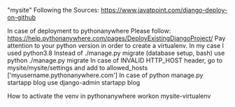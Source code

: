 "mysite" 
Following the Sources:
https://www.javatpoint.com/django-deploy-on-github

In case of deployment to pythonanywhere
Please follow:
https://help.pythonanywhere.com/pages/DeployExistingDjangoProject/
Pay attention to your python version in order to create a virtualenv. In my case I used python3.8
Instead of ./manage.py migrate (database setup, bash) use
python ./manage.py migrate
In case of INVALID HTTP_HOST header, go to mysite/mysite/settings and add to allowed_hosts ['myusername.pythonanywhere.com'] 
In case of python manage.py startapp blog
use django-admin startapp blog

How to activate the venv in pythonanywhere
workon mysite-virtualenv
